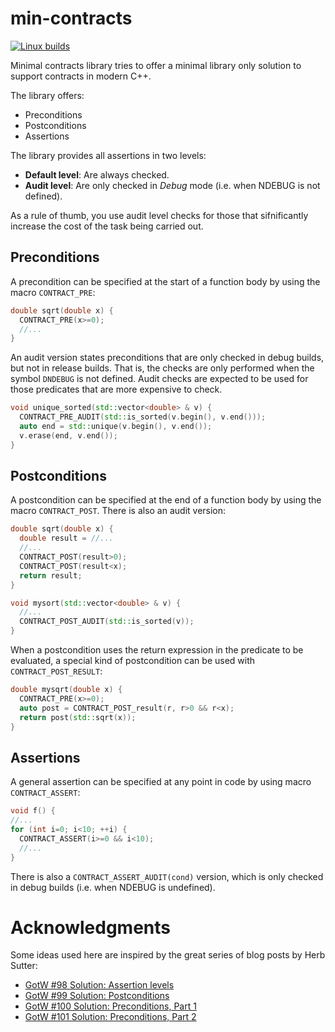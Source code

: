 # min-contracts

[![Linux builds](https://github.com/jdgarciauc3m/min-contracts/actions/workflows/linux.yml/badge.svg)](https://github.com/jdgarciauc3m/min-contracts/actions)

Minimal contracts library tries to offer a minimal library only solution to support contracts in modern C++.

The library offers:
  * Preconditions
  * Postconditions
  * Assertions

The library provides all assertions in two levels:
  * **Default level**: Are always checked.
  * **Audit level**: Are only checked in *Debug* mode (i.e. when NDEBUG is 
    not defined).
    
As a rule of thumb, you use audit level checks for those that sifnificantly
increase the cost of the task being carried out.

## Preconditions

A precondition can be specified at the start of a function body by using the macro 
`CONTRACT_PRE`:

```c++
double sqrt(double x) {
  CONTRACT_PRE(x>=0);
  //...
}
```

An audit version states preconditions that are only checked in debug builds,
but not in release builds. That is, the checks are only performed when the
symbol `DNDEBUG` is not defined. Audit checks are expected to be used for
those predicates that are more expensive to check.

```c++
void unique_sorted(std::vector<double> & v) {
  CONTRACT_PRE_AUDIT(std::is_sorted(v.begin(), v.end()));
  auto end = std::unique(v.begin(), v.end());
  v.erase(end, v.end());
}
```

## Postconditions

A postcondition can be specified at the end of a function body by using the macro 
`CONTRACT_POST`. There is also an audit version:

```c++
double sqrt(double x) {
  double result = //...
  //...
  CONTRACT_POST(result>0);
  CONTRACT_POST(result<x);
  return result;
}

void mysort(std::vector<double> & v) {
  //...
  CONTRACT_POST_AUDIT(std::is_sorted(v));
}
```

When a postcondition uses the return expression in the predicate to be evaluated,
a special kind of postcondition can be used with `CONTRACT_POST_RESULT`:

```c++
double mysqrt(double x) {
  CONTRACT_PRE(x>=0);
  auto post = CONTRACT_POST_result(r, r>0 && r<x);
  return post(std::sqrt(x));
}
```

## Assertions

A general assertion can be specified at any point in code by using macro `CONTRACT_ASSERT`:

```c++
void f() {
//...
for (int i=0; i<10; ++i) {
  CONTRACT_ASSERT(i>=0 && i<10);
  //...
}
```

There is also a `CONTRACT_ASSERT_AUDIT(cond)` version, which is only
checked in debug builds (i.e. when NDEBUG is undefined).

# Acknowledgments

Some ideas used here are inspired by the great series of blog posts by Herb Sutter:
  * [GotW #98 Solution: Assertion levels](https://herbsutter.com/2021/01/25/gotw-98-solution-assertion-levels-difficulty-5-10/)
  * [GotW #99 Solution: Postconditions](https://herbsutter.com/2021/02/08/gotw-99-solution-postconditions-difficulty-7-10/)
  * [GotW #100 Solution: Preconditions, Part 1](https://herbsutter.com/2021/02/25/gotw-100-solution-preconditions-part-1-difficulty-8-10/)
  * [GotW #101 Solution: Preconditions, Part 2](https://herbsutter.com/2021/03/25/gotw-101-solution-preconditions-part-2-difficulty-7-10/)